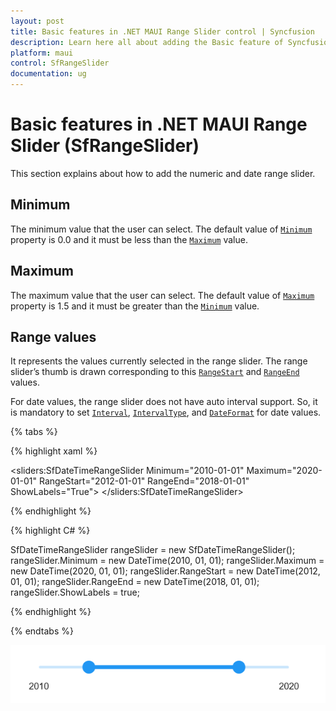 ```yaml
---
layout: post
title: Basic features in .NET MAUI Range Slider control | Syncfusion
description: Learn here all about adding the Basic feature of Syncfusion .NET MAUI Range Slider (SfRangeSlider) control and more.
platform: maui
control: SfRangeSlider
documentation: ug
---
```


# Basic features  in .NET MAUI Range Slider (SfRangeSlider)

This section explains about how to add the numeric and date range slider.

## Minimum

The minimum value that the user can select. The default value of [`Minimum`](https://help.syncfusion.com/cr/maui/Syncfusion.Maui.Sliders.NumericRangeSliderBase.html#Syncfusion_Maui_Sliders_NumericRangeSliderBase_Minimum) property is 0.0 and it must be less than the [`Maximum`](https://help.syncfusion.com/cr/maui/Syncfusion.Maui.Sliders.NumericRangeSliderBase.html#Syncfusion_Maui_Sliders_NumericRangeSliderBase_Maximum) value.

## Maximum

The maximum value that the user can select. The default value of [`Maximum`](https://help.syncfusion.com/cr/maui/Syncfusion.Maui.Sliders.NumericRangeSliderBase.html#Syncfusion_Maui_Sliders_NumericRangeSliderBase_Maximum) property is 1.5 and it must be greater than the [`Minimum`](https://help.syncfusion.com/cr/maui/Syncfusion.Maui.Sliders.NumericRangeSliderBase.html#Syncfusion_Maui_Sliders_NumericRangeSliderBase_Minimum) value.

## Range values

It represents the values currently selected in the range slider. The range slider’s thumb is drawn corresponding to this [`RangeStart`](https://help.syncfusion.com/cr/maui/Syncfusion.Maui.Sliders.NumericRangeSliderBase.html#Syncfusion_Maui_Sliders_NumericRangeSliderBase_RangeStart) and [`RangeEnd`](https://help.syncfusion.com/cr/maui/Syncfusion.Maui.Sliders.NumericRangeSliderBase.html#Syncfusion_Maui_Sliders_NumericRangeSliderBase_RangeEnd) values.

For date values, the range slider does not have auto interval support. So, it is mandatory to set [`Interval`](https://help.syncfusion.com/cr/maui/Syncfusion.Maui.Sliders.SliderBase.html?tabs=tabid-1#Syncfusion_Maui_Sliders_SliderBase_Interval), [`IntervalType`](https://help.syncfusion.com/cr/maui/Syncfusion.Maui.Sliders.DateTimeRangeSliderBase.html#Syncfusion_Maui_Sliders_DateTimeRangeSliderBase_IntervalType), and [`DateFormat`](https://help.syncfusion.com/cr/maui/Syncfusion.Maui.Sliders.DateTimeRangeSliderBase.html#Syncfusion_Maui_Sliders_DateTimeRangeSliderBase_DateFormat) for date values.

{% tabs %}

{% highlight xaml %}

<sliders:SfDateTimeRangeSlider Minimum="2010-01-01" 
                               Maximum="2020-01-01" 
                               RangeStart="2012-01-01" 
                               RangeEnd="2018-01-01" 
                               ShowLabels="True">
</sliders:SfDateTimeRangeSlider>
 
{% endhighlight %}

{% highlight C# %}

 SfDateTimeRangeSlider rangeSlider = new SfDateTimeRangeSlider();
 rangeSlider.Minimum = new DateTime(2010, 01, 01);
 rangeSlider.Maximum = new DateTime(2020, 01, 01);
 rangeSlider.RangeStart = new DateTime(2012, 01, 01);
 rangeSlider.RangeEnd = new DateTime(2018, 01, 01);
 rangeSlider.ShowLabels = true;

{% endhighlight %}

{% endtabs %}

![RangeSlider date label](images/basic-features/date-labels.png)

